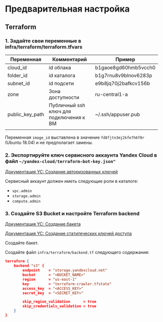# Предварительная настройка

## Terraform

### 1. Задайте свои переменные в infra/terraform/terraform.tfvars

| Переменная      | Комментарий                             | Пример               |
| --------------- | --------------------------------------- | -------------------- |
| cloud_id        | id облака                               | b1gaoe8gd60hmb5vcch0 |
| folder_id       | id каталога                             | b1g7rnu8v9blnov6283p |
| subnet_id       | id подсети                              | e9b8jq70j2bafkcv156b |
| zone            | Зона доступности                        | ru-central1-a        |
| public_key_path | Публичный ssh ключ для подключения к ВМ | ~/.ssh/appuser.pub   |
|                 |                                         |                      |

Переменная `image_id` выставлена в значение `fd8fjtn3mj2kfe7h6f0r` (Ubuntu 18.04) и не предполагает замены.

### 2. Экспортируйте ключ сервисного аккаунта Yandex Cloud в файл `~/yandex-cloud/terraform-bot-key.json"`

[Документация YC: Создание авторизованных ключей](https://cloud.yandex.ru/docs/iam/operations/authorized-key/create)

Сервисный аккаунт должен иметь следующие роли в каталоге:
* `vpc.admin`
* `storage.admin`
* `compute.admin`

### 3. Создайте S3 Bucket и настройте Terraform backend

[Документация YC: Создание бакета](https://cloud.yandex.ru/docs/storage/operations/buckets/create)

[Документация YC: Создание статитеческих ключей доступа](https://cloud.yandex.ru/docs/iam/operations/sa/create-access-key)

Создайте бакет.

Создайте файл `infra/terraform/backend.tf` следующего содержания:
```JSON
terraform {
    backend "s3" {
        endpoint    = "storage.yandexcloud.net"
        bucket      = "<BUCKET_NAME>"
        region      = "us-east-1"
        key         = "terraform-crawler.tfstate"
        access_key  = "<ACCESS_KEY>"
        secret_key  = "<SECRET_KEY>"

        skip_region_validation      = true
        skip_credentials_validation = true
    }
}
```

